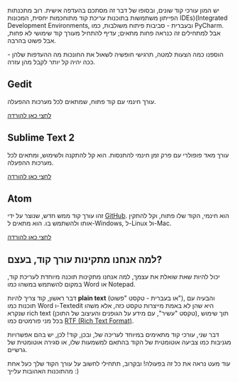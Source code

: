 יש המון עורכי קוד שונים, ובסופו של דבר זה מסתכם בהעדפה אישית. רוב מתכנתות הפייתון משתמשות בתוכנות עריכת קוד מתוחכמות יחסית, המכונות IDEs)(Integrated Development Environments, ובעברית - סביבות פיתוח משולבות, כמו PyCharm. אבל למתחילים זה כנראה פחות מתאים; עדיף להתחיל מעורך קוד שימושי לא פחות, אבל פשוט בהרבה.

הוספנו כמה הצעות למטה, תרגישי חופשיה לשאול את החונכות מה ההעדפות שלהן - ככה יהיה קל יותר לקבל מהן עזרה.

## Gedit

עורך חינמי עם קוד פתוח, שמתאים לכל מערכות ההפעלה.

[לחצי כאן להורדה](https://wiki.gnome.org/Apps/Gedit#Download)

## Sublime Text 2

עורך מאד פופולרי עם פרק זמן חינמי להתנסות. הוא קל להתקנה ולשימוש, ומתאים לכל מערכות ההפעלה.

[לחצי כאן להורדה](http://www.sublimetext.com/2)

## Atom

זהו עורך קוד ממש חדש, שנוצר על ידי [GitHub](http://github.com/). הוא חינמי, הקוד שלו פתוח, וקל להתקין אותו ולהשתמש בו. הוא מתאים ל-Windows, ל-Linux ול-Mac.

[לחצי כאן להורדה](https://atom.io/)

## למה אנחנו מתקינות עורך קוד, בעצם?

יכול להיות שאת שואלת את עצמך, למה אנחנו מתקינות תוכנה מיוחדת לעריכת קוד, במקום להשתמש במשהו כמו Word או Notepad.

דבר ראשון, קוד צריך להיות **plain text** (או בעברית - טקסט "פשוט"), והבעיה עם תוכנות כמו Word ו-Textedit היא שהן לא באמת מייצרות טקסט כזה, אלא משהו שנקרא rich text (טקסט "עשיר", עם מידע על הגופנים והעיצוב של התוכן), תוך שימוש בכל מני פורמטים כמו [RTF (Rich Text Format)](https://en.wikipedia.org/wiki/Rich_Text_Format).

דבר שני, עורכי קוד מתאימים במיוחד לעריכה של, ובכן, קוד! לכן, יש בהם אפשרויות מגניבות כמו צביעה אוטומטית של הקוד בהתאם למשמעות שלו, או סגירה אוטומטית של גרשיים.

עוד מעט נראה את כל זה בפעולה! ובקרוב, תתחילי לחשוב על עורך הקוד שלך כעל אחת מהתוכנות האהובות עלייך :)